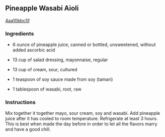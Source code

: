 ## Pineapple Wasabi Aioli

[4aa10bbc5f](http://www.food.com/recipe/pineapple-wasabi-aioli-272187)

### Ingredients

 - 6 ounce of pineapple juice, canned or bottled, unsweetened, without added ascorbic acid

 - 13 cup of salad dressing, mayonnaise, regular

 - 13 cup of cream, sour, cultured

 - 1 teaspoon of soy sauce made from soy (tamari)

 - 1 tablespoon of wasabi, root, raw

### Instructions

Mix together it together mayo, sour cream, soy and wasabi. Add pineapple juice after it has cooled to room temperature. Refrigerate at least 3 hours. This is best when made the day before in order to let all the flavors marry and have a good chill.